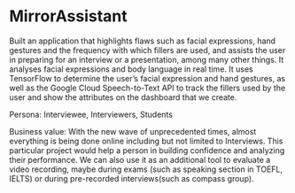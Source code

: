 # MirrorAssistant

Built an application that highlights flaws such as facial expressions, hand gestures and the frequency with which fillers are used, and assists the user in preparing for an interview or a presentation, among many other things. It analyses facial expressions and body language in real time. It uses TensorFlow to determine the user’s facial expression and hand gestures, as well as the Google Cloud Speech-to-Text API to track the fillers used by the user and show the attributes on the dashboard that we create.

Persona: Interviewee, Interviewers, Students

Business value: With the new wave of unprecedented times, almost everything is being done online including but not limited to Interviews. This particular project would help a person in building confidence and analyzing their performance. We can also use it as an additional tool to evaluate a video recording, maybe during exams (such as speaking section in TOEFL, IELTS) or during pre-recorded interviews(such as compass group).


